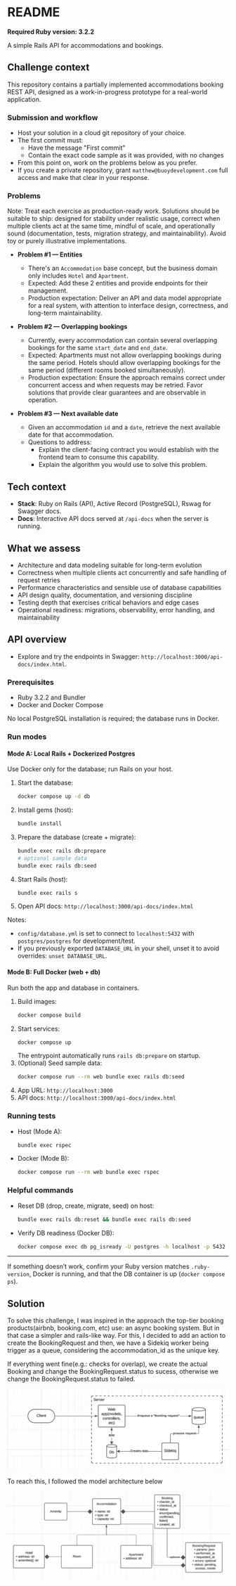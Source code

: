 # README

**Required Ruby version: 3.2.2**

A simple Rails API for accommodations and bookings.

## Challenge context

This repository contains a partially implemented accommodations booking REST API, designed as a work-in-progress prototype for a real-world application.

### Submission and workflow
- Host your solution in a cloud git repository of your choice.
- The first commit must:
  - Have the message "First commit"
  - Contain the exact code sample as it was provided, with no changes
- From this point on, work on the problems below as you prefer.
- If you create a private repository, grant `matthew@buoydevelopment.com` full access and make that clear in your response.

### Problems

Note: Treat each exercise as production-ready work. Solutions should be suitable to ship: designed for stability under realistic usage, correct when multiple clients act at the same time, mindful of scale, and operationally sound (documentation, tests, migration strategy, and maintainability). Avoid toy or purely illustrative implementations.

- **Problem #1 — Entities**
  - There's an `Accommodation` base concept, but the business domain only includes `Hotel` and `Apartment`.
  - Expected: Add these 2 entities and provide endpoints for their management.
  - Production expectation: Deliver an API and data model appropriate for a real system, with attention to interface design, correctness, and long-term maintainability.

- **Problem #2 — Overlapping bookings**
  - Currently, every accommodation can contain several overlapping bookings for the same `start_date` and `end_date`.
  - Expected: Apartments must not allow overlapping bookings during the same period. Hotels should allow overlapping bookings for the same period (different rooms booked simultaneously).
  - Production expectation: Ensure the approach remains correct under concurrent access and when requests may be retried. Favor solutions that provide clear guarantees and are observable in operation.

- **Problem #3 — Next available date**
  - Given an accommodation `id` and a `date`, retrieve the next available date for that accommodation.
  - Questions to address:
    - Explain the client-facing contract you would establish with the frontend team to consume this capability.
    - Explain the algorithm you would use to solve this problem.

## Tech context

- **Stack**: Ruby on Rails (API), Active Record (PostgreSQL), Rswag for Swagger docs.
- **Docs**: Interactive API docs served at `/api-docs` when the server is running.

## What we assess
- Architecture and data modeling suitable for long-term evolution
- Correctness when multiple clients act concurrently and safe handling of request retries
- Performance characteristics and sensible use of database capabilities
- API design quality, documentation, and versioning discipline
- Testing depth that exercises critical behaviors and edge cases
- Operational readiness: migrations, observability, error handling, and maintainability

## API overview

- Explore and try the endpoints in Swagger: `http://localhost:3000/api-docs/index.html`.

### Prerequisites
- Ruby 3.2.2 and Bundler
- Docker and Docker Compose

No local PostgreSQL installation is required; the database runs in Docker.

### Run modes

#### Mode A: Local Rails + Dockerized Postgres
Use Docker only for the database; run Rails on your host.

1. Start the database:
   ```sh
   docker compose up -d db
   ```
2. Install gems (host):
   ```sh
   bundle install
   ```
3. Prepare the database (create + migrate):
   ```sh
   bundle exec rails db:prepare
   # optional sample data
   bundle exec rails db:seed
   ```
4. Start Rails (host):
   ```sh
   bundle exec rails s
   ```
5. Open API docs: `http://localhost:3000/api-docs/index.html`

Notes:
- `config/database.yml` is set to connect to `localhost:5432` with `postgres/postgres` for development/test.
- If you previously exported `DATABASE_URL` in your shell, unset it to avoid overrides: `unset DATABASE_URL`.

#### Mode B: Full Docker (web + db)
Run both the app and database in containers.

1. Build images:
   ```sh
   docker compose build
   ```
2. Start services:
   ```sh
   docker compose up
   ```
   The entrypoint automatically runs `rails db:prepare` on startup.
3. (Optional) Seed sample data:
   ```sh
   docker compose run --rm web bundle exec rails db:seed
   ```
4. App URL: `http://localhost:3000`
5. API docs: `http://localhost:3000/api-docs/index.html`

### Running tests
- Host (Mode A):
  ```sh
  bundle exec rspec
  ```
- Docker (Mode B):
  ```sh
  docker compose run --rm web bundle exec rspec
  ```

### Helpful commands
- Reset DB (drop, create, migrate, seed) on host:
  ```sh
  bundle exec rails db:reset && bundle exec rails db:seed
  ```
- Verify DB readiness (Docker DB):
  ```sh
  docker compose exec db pg_isready -U postgres -h localhost -p 5432
  ```

---
If something doesn’t work, confirm your Ruby version matches `.ruby-version`, Docker is running, and that the DB container is up (`docker compose ps`).


## Solution

To solve this challenge, I was inspired in the approach the top-tier booking products(airbnb, booking.com, etc) use: an async booking system. But in that case a simpler and rails-like way.
For this, I decided to add an action to create the BookingRequest and then, we have a Sidekiq worker being trigger as a queue, considering the accommodation_id as the unique key.

If everything went fine(e.g.: checks for overlap), we create the actual Booking and change the BookingRequest.status to sucess, otherwise we change the BookingRequest.status to failed.

![System architecture](docs/macro_diagram.png)


To reach this, I followed the model architecture below



![Model architecture](docs/model_diagram.png)

